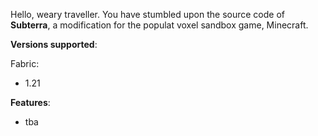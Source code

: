 Hello, weary traveller. You have stumbled upon the source code of **Subterra**, a modification for the populat voxel sandbox game, Minecraft.


**Versions supported**:

Fabric:
- 1.21

**Features**:
- tba
